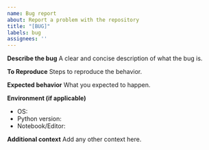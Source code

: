 ```yaml
---
name: Bug report
about: Report a problem with the repository
title: "[BUG]"
labels: bug
assignees: ''
---
```


**Describe the bug**
A clear and concise description of what the bug is.

**To Reproduce**
Steps to reproduce the behavior.

**Expected behavior**
What you expected to happen.

**Environment (if applicable)**
- OS:
- Python version:
- Notebook/Editor:

**Additional context**
Add any other context here.

